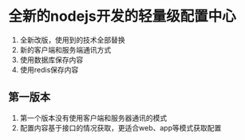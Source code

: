 # 全新的nodejs开发的轻量级配置中心

1. 全新改版，使用到的技术全部替换
2. 新的客户端和服务端通讯方式
3. 使用数据库保存内容
4. 使用redis保存内容


## 第一版本

1. 第一个版本没有使用客户端和服务器通讯的模式
2. 配置内容基于接口的情况获取，更适合web、app等模式获取配置